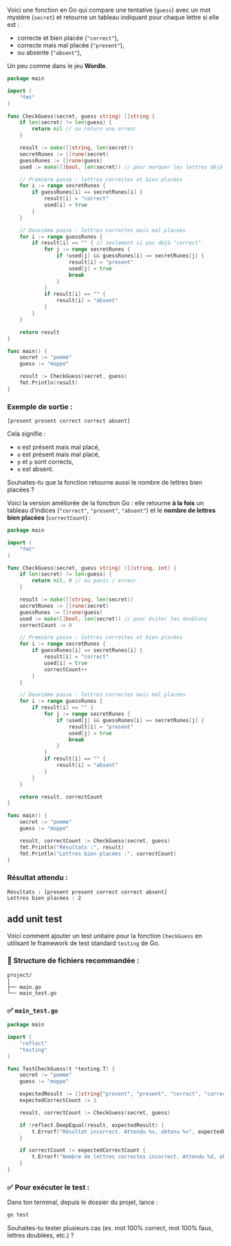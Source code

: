 Voici une fonction en Go qui compare une tentative (`guess`) avec un mot mystère (`secret`) et retourne un tableau indiquant pour chaque lettre si elle est :

* correcte et bien placée (`"correct"`),
* correcte mais mal placée (`"present"`),
* ou absente (`"absent"`),

Un peu comme dans le jeu **Wordle**.

```go
package main

import (
	"fmt"
)

func CheckGuess(secret, guess string) []string {
	if len(secret) != len(guess) {
		return nil // ou return une erreur
	}

	result := make([]string, len(secret))
	secretRunes := []rune(secret)
	guessRunes := []rune(guess)
	used := make([]bool, len(secret)) // pour marquer les lettres déjà utilisées

	// Première passe : lettres correctes et bien placées
	for i := range secretRunes {
		if guessRunes[i] == secretRunes[i] {
			result[i] = "correct"
			used[i] = true
		}
	}

	// Deuxième passe : lettres correctes mais mal placées
	for i := range guessRunes {
		if result[i] == "" { // seulement si pas déjà "correct"
			for j := range secretRunes {
				if !used[j] && guessRunes[i] == secretRunes[j] {
					result[i] = "present"
					used[j] = true
					break
				}
			}
			if result[i] == "" {
				result[i] = "absent"
			}
		}
	}

	return result
}

func main() {
	secret := "pomme"
	guess := "moppe"

	result := CheckGuess(secret, guess)
	fmt.Println(result)
}
```

### Exemple de sortie :

```
[present present correct correct absent]
```

Cela signifie :

* `m` est présent mais mal placé,
* `o` est présent mais mal placé,
* `p` et `p` sont corrects,
* `e` est absent.

Souhaites-tu que la fonction retourne aussi le nombre de lettres bien placées ?

Voici la version améliorée de la fonction Go : elle retourne **à la fois** un tableau d’indices (`"correct"`, `"present"`, `"absent"`) et le **nombre de lettres bien placées** (`correctCount`) :

```go
package main

import (
	"fmt"
)

func CheckGuess(secret, guess string) ([]string, int) {
	if len(secret) != len(guess) {
		return nil, 0 // ou panic / erreur
	}

	result := make([]string, len(secret))
	secretRunes := []rune(secret)
	guessRunes := []rune(guess)
	used := make([]bool, len(secret)) // pour éviter les doublons
	correctCount := 0

	// Première passe : lettres correctes et bien placées
	for i := range secretRunes {
		if guessRunes[i] == secretRunes[i] {
			result[i] = "correct"
			used[i] = true
			correctCount++
		}
	}

	// Deuxième passe : lettres correctes mais mal placées
	for i := range guessRunes {
		if result[i] == "" {
			for j := range secretRunes {
				if !used[j] && guessRunes[i] == secretRunes[j] {
					result[i] = "present"
					used[j] = true
					break
				}
			}
			if result[i] == "" {
				result[i] = "absent"
			}
		}
	}

	return result, correctCount
}

func main() {
	secret := "pomme"
	guess := "moppe"

	result, correctCount := CheckGuess(secret, guess)
	fmt.Println("Résultats :", result)
	fmt.Println("Lettres bien placées :", correctCount)
}
```

### Résultat attendu :

```
Résultats : [present present correct correct absent]
Lettres bien placées : 2
```

## add unit test

Voici comment ajouter un test unitaire pour la fonction `CheckGuess` en utilisant le framework de test standard `testing` de Go.

### 📁 Structure de fichiers recommandée :

```
project/
│
├── main.go
└── main_test.go
```

### ✅ `main_test.go`

```go
package main

import (
	"reflect"
	"testing"
)

func TestCheckGuess(t *testing.T) {
	secret := "pomme"
	guess := "moppe"

	expectedResult := []string{"present", "present", "correct", "correct", "absent"}
	expectedCorrectCount := 2

	result, correctCount := CheckGuess(secret, guess)

	if !reflect.DeepEqual(result, expectedResult) {
		t.Errorf("Résultat incorrect. Attendu %v, obtenu %v", expectedResult, result)
	}

	if correctCount != expectedCorrectCount {
		t.Errorf("Nombre de lettres correctes incorrect. Attendu %d, obtenu %d", expectedCorrectCount, correctCount)
	}
}
```

### ✅ Pour exécuter le test :

Dans ton terminal, depuis le dossier du projet, lance :

```bash
go test
```

Souhaites-tu tester plusieurs cas (ex. mot 100% correct, mot 100% faux, lettres doublées, etc.) ?

